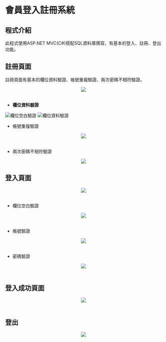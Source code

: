 # 會員登入註冊系統
##  程式介紹
此程式使用ASP.NET MVC(C#)搭配SQL資料庫撰寫，有基本的登入、註冊、登出功能。
## 註冊頁面

註冊頁面有基本的欄位資料驗證、帳號重複驗證、兩次密碼不相符驗證。
<div align=center><img src="https://github.com/RRRRRWei/MemberTest/blob/main/pic/%E8%A8%BB%E5%86%8A%E7%95%AB%E9%9D%A2.PNG"></div>
<br>

* **欄位資料驗證**

![欄位空白驗證](https://github.com/RRRRRWei/MemberTest/blob/main/pic/%E8%A8%BB%E5%86%8A%E7%95%AB%E9%9D%A2%E7%A9%BA%E7%99%BD%E9%A9%97%E8%AD%89.PNG)
![欄位資料驗證](https://github.com/RRRRRWei/MemberTest/blob/main/pic/%E8%A8%BB%E5%86%8A%E7%95%AB%E9%9D%A2%E8%B3%87%E6%96%99%E9%A9%97%E8%AD%89.PNG)
<br>

* 帳號重複驗證
<div align=center><img src="https://github.com/RRRRRWei/MemberTest/blob/main/pic/%E8%A8%BB%E5%86%8A%E7%95%AB%E9%9D%A2%E5%B8%B3%E8%99%9F%E9%87%8D%E8%A4%87%E7%A2%BA%E8%AA%8D.PNG"></div>
<br>

* 兩次密碼不相符驗證
<div align=center><img src="https://github.com/RRRRRWei/MemberTest/blob/main/pic/%E8%A8%BB%E5%86%8A%E7%95%AB%E9%9D%A2%E5%85%A9%E6%AC%A1%E5%AF%86%E7%A2%BC.PNG"></div>

## 登入頁面

<div align=center><img src="https://github.com/RRRRRWei/MemberTest/blob/main/pic/%E8%B5%B7%E5%A7%8B%E7%95%AB%E9%9D%A2.PNG"></div>
<br>

* 欄位空白驗證
<div align=center><img src="https://github.com/RRRRRWei/MemberTest/blob/main/pic/%E7%99%BB%E5%85%A5%E7%95%AB%E9%9D%A2%E9%A9%97%E8%AD%89.PNG"></div>
<br>

* 帳號驗證
<div align=center><img src="https://github.com/RRRRRWei/MemberTest/blob/main/pic/%E7%99%BB%E5%85%A5%E7%95%AB%E9%9D%A2%E7%84%A1%E6%AD%A4%E5%B8%B3%E8%99%9F.PNG"></div>
<br>

* 密碼驗證
<div align=center><img src="https://github.com/RRRRRWei/MemberTest/blob/main/pic/%E7%99%BB%E5%85%A5%E7%95%AB%E9%9D%A2%E5%AF%86%E7%A2%BC%E9%8C%AF%E8%AA%A4.PNG"></div>
<br>

## 登入成功頁面
<div align=center><img src="https://github.com/RRRRRWei/MemberTest/blob/main/pic/%E7%99%BB%E5%85%A5%E6%88%90%E5%8A%9F%E7%95%AB%E9%9D%A2.PNG"></div>
<br>

## 登出
<div align=center><img src="https://github.com/RRRRRWei/MemberTest/blob/main/pic/%E8%B5%B7%E5%A7%8B%E7%95%AB%E9%9D%A2.PNG"></div>


